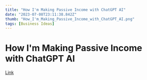 ```yaml
---
title: "How I'm Making Passive Income with ChatGPT AI"
date: "2023-07-08T23:11:38.842Z"
thumb: "How_I'm_Making_Passive_Income_with_ChatGPT_AI.png"
tags: [Business Ideas]
---
```


# How I'm Making Passive Income with ChatGPT AI

[Link](https://www.youtube.com/watch?v=VI9mHWOQbJQ)

